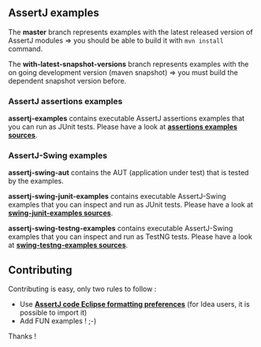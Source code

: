 ## AssertJ examples

The **master** branch represents examples with the latest released version of AssertJ modules => you should be able to build it with `mvn install` command.

The **with-latest-snapshot-versions** branch represents examples with the on going development version (maven snapshot) => you must build the dependent snapshot version before.

### AssertJ assertions examples

**assertj-examples** contains executable AssertJ assertions examples that you can run as JUnit tests.
Please have a look at **[assertions examples sources](assertions-examples/src/test/java/org/assertj/examples)**.

### AssertJ-Swing examples

**assertj-swing-aut** contains the AUT (application under test) that is tested by the examples.

**assertj-swing-junit-examples** contains executable AssertJ-Swing examples that you can inspect and run as JUnit tests.
Please have a look at **[swing-junit-examples sources](assertj-swing-junit-examples/src/test/java/org/assertj/swing/junit/examples)**.

**assertj-swing-testng-examples** contains executable AssertJ-Swing examples that you can inspect and run as TestNG tests.
Please have a look at **[swing-testng-examples sources](assertj-swing-testng-examples/src/test/java/org/assertj/swing/testng/examples)**.


## Contributing

Contributing is easy, only two rules to follow : 
* Use **[AssertJ code Eclipse formatting preferences](https://github.com/joel-costigliola/assertj-core/tree/master/src/formatters/assertj-eclipse-formatter.xml)** (for Idea users, it is possible to import it)
* Add FUN examples ! ;-)

Thanks !
